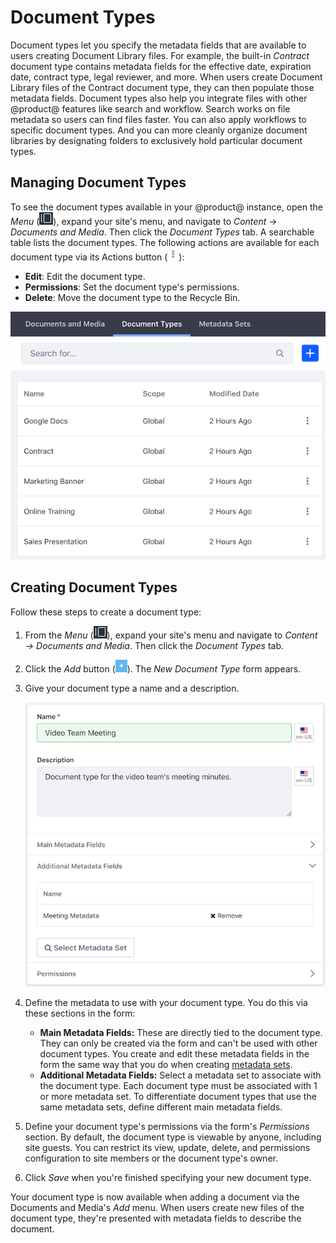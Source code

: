 # Document Types [](id=document-types)

Document types let you specify the metadata fields that are available to users 
creating Document Library files. For example, the built-in *Contract* document 
type contains metadata fields for the effective date, expiration date, contract 
type, legal reviewer, and more. When users create Document Library files of 
the Contract document type, they can then populate those metadata fields. 
Document types also help you integrate files with other @product@ features like 
search and workflow. Search works on file metadata so users can find files 
faster. You can also apply workflows to specific document types. And you can 
more cleanly organize document libraries by designating folders to exclusively 
hold particular document types. 

## Managing Document Types [](id=managing-document-types)

To see the document types available in your @product@ instance, open the *Menu* 
(![Product Menu](../../../images/icon-menu.png)), expand your site's menu, 
and navigate to *Content* &rarr; *Documents and Media*. Then click the *Document 
Types* tab. A searchable table lists the document types. The following actions 
are available for each document type via its Actions button 
(![Actions Menu](../../../images/icon-actions.png)): 

-   **Edit**: Edit the document type. 
-   **Permissions**: Set the document type's permissions. 
-   **Delete**: Move the document type to the Recycle Bin. 

![Figure 1: The Document Types management window lets you view existing document types and create new ones.](../../../images/dm-doc-types-list.png)

## Creating Document Types [](id=creating-document-types)

Follow these steps to create a document type: 

1.  From the *Menu* (![Product Menu](../../../images/icon-menu.png)), expand 
    your site's menu and navigate to *Content &rarr; Documents and Media*. Then 
    click the *Document Types* tab. 

2.  Click the *Add* button 
    (![Add](../../../images/icon-add.png)). The *New Document Type* form 
    appears. 

3.  Give your document type a name and a description. 

    ![Figure 2: Create your new document type.](../../../images/dm-doc-types-new.png)

4.  Define the metadata to use with your document type. You do this via these 
    sections in the form: 

    -   **Main Metadata Fields:** These are directly tied to the document type.
        They can only be created via the form and can't be used with other 
        document types. You create and edit these metadata fields in the form 
        the same way that you do when creating 
        [metadata sets](/discover/portal/-/knowledge_base/7-1/metadata-sets). 
    -   **Additional Metadata Fields:** Select a metadata set to associate with 
        the document type. Each document type must be associated with 1 or more 
        metadata set. To differentiate document types that use the same metadata 
        sets, define different main metadata fields. 

5.  Define your document type's permissions via the form's *Permissions* 
    section. By default, the document type is viewable by anyone, including site 
    guests. You can restrict its view, update, delete, and permissions 
    configuration to site members or the document type's owner. 

6.  Click *Save* when you're finished specifying your new document type. 

Your document type is now available when adding a document via the Documents and 
Media's *Add* menu. When users create new files of the document type, they're 
presented with metadata fields to describe the document. 
